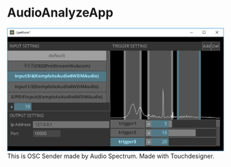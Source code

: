 # AudioAnalyzeApp
![Screen Shot](https://github.com/ToyoshiMorioka/AudioAnalyzeApp/blob/master/audioanalyze.PNG "App Image")
This is OSC Sender made by Audio Spectrum.
Made with Touchdesigner. 
